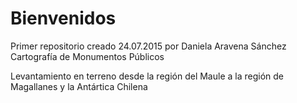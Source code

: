 # Bienvenidos
Primer repositorio creado 24.07.2015
por Daniela Aravena Sánchez
Cartografía de Monumentos Públicos

Levantamiento en terreno desde la región del Maule a la región de Magallanes y la Antártica Chilena
